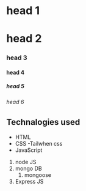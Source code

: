 # head 1
# head 2
### head 3
#### head 4
##### head 5
###### head 6
## Technalogies used
 - HTML
 - CSS
  -Tailwhen css
 - JavaScript
1. node JS
2. mongo DB
   1. mongoose
3. Express JS